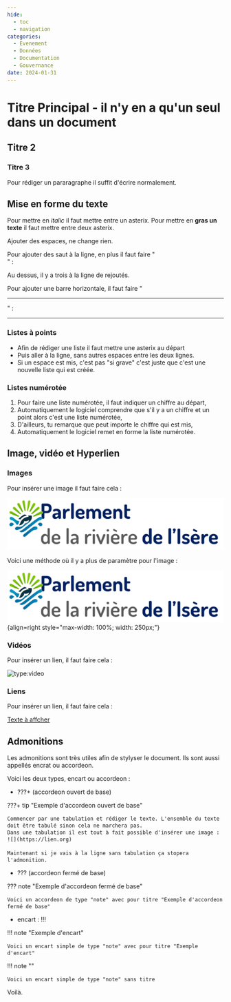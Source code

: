```yaml
---
hide:
  - toc
  - navigation
categories:
  - Evenement
  - Données
  - Documentation
  - Gouvernance
date: 2024-01-31
---
```


# Titre Principal - il n'y en a qu'un seul dans un document

## Titre 2

### Titre 3

Pour rédiger un pararagraphe il suffit d'écrire normalement.

## Mise en forme du texte

Pour mettre en *italic* il faut mettre entre un asterix. Pour mettre en **gras un texte** il faut mettre entre deux asterix.

Ajouter des espaces, ne change rien.

Pour ajouter des saut à la ligne, en plus il faut faire "<br>" :

Au dessus, il y a trois à la ligne de rejoutés.

Pour ajouter une barre horizontale, il faut faire "<hr>" :

<hr>

### Listes à points

* Afin de rédiger une liste il faut mettre une asterix au départ
* Puis aller à la ligne, sans autres espaces entre les deux lignes.
* Si un espace est mis, c'est pas "si grave" c'est juste que c'est une nouvelle liste qui est créée.

### Listes numérotée

1. Pour faire une liste numérotée, il faut indiquer un chiffre au départ,
1. Automatiquement le logiciel comprendre que s'il y a un chiffre et un point alors c'est une liste numérotée,
1. D'ailleurs, tu remarque que peut importe le chiffre qui est mis,
1. Automatiquement le logiciel remet en forme la liste numérotée.


## Image, vidéo et Hyperlien

### Images

Pour insérer une image il faut faire cela :

![description de l'image](https://github.com/Konsilion/konsilion-drive/blob/main/logo_banniere_index.png?raw=true)

Voici une méthode où il y a plus de paramètre pour l'image :

![description de l'image](https://github.com/Konsilion/konsilion-drive/blob/main/logo_banniere_index.png?raw=true){align=right style="max-width: 100%; width: 250px;"}

### Vidéos

Pour insérer un lien, il faut faire cela :

![type:video](https://www.youtube.com/embed/LXb3EKWsInQ)

### Liens

Pour insérer un lien, il faut faire cela :

[Texte à affcher](https://lien.org)

## Admonitions

Les admonitions sont très utiles afin de stylyser le document. Ils sont aussi appellés encrat ou accordeon.

Voici les deux types, encart ou accordeon :

* ???+ (accordeon ouvert de base)

???+ tip "Exemple d'accordeon ouvert de base"

	Commencer par une tabulation et rédiger le texte. L'ensemble du texte doit être tabulé sinon cela ne marchera pas.
	Dans une tabulation il est tout à fait possible d'insérer une image :
	![](https://lien.org)

	Maintenant si je vais à la ligne sans tabulation ça stopera l'admonition.


* ???  (accordeon fermé de base)
  
??? note "Exemple d'accordeon fermé de base"

	Voici un accordeon de type "note" avec pour titre "Exemple d'accordeon fermé de base" 
	

* encart : !!!

!!! note "Exemple d'encart"

	Voici un encart simple de type "note" avec pour titre "Exemple d'encart"

!!! note ""

	Voici un encart simple de type "note" sans titre


Voilà.
